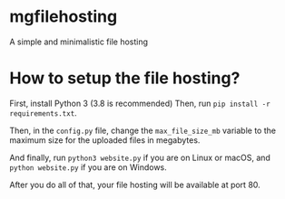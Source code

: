 # mgfilehosting
A simple and minimalistic file hosting


# How to setup the file hosting?
First, install Python 3 (3.8 is recommended)
Then, run `pip install -r requirements.txt`.

Then, in the `config.py` file, change the `max_file_size_mb` variable to the maximum size for the uploaded files in megabytes.

And finally, run `python3 website.py` if you are on Linux or macOS, and `python website.py` if you are on Windows.

After you do all of that, your file hosting will be available at port 80.
